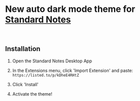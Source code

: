 # New auto dark mode theme for [Standard Notes](https://standardnotes.org)

<br>

## Installation

1. Open the Standard Notes Desktop App

2. In the Extensions menu, click 'Import Extension' and paste:
`https://listed.to/p/kDheE4RHtZ`

3. Click 'Install'

4. Activate the theme!
